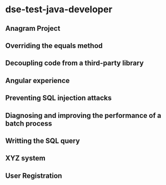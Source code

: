 # dse-test-java-developer
## Anagram Project
## Overriding the equals method
## Decoupling code from a third-party library
## Angular experience
## Preventing SQL injection attacks
## Diagnosing and improving the performance of a batch process
## Writting the SQL query
## XYZ system
## User Registration
